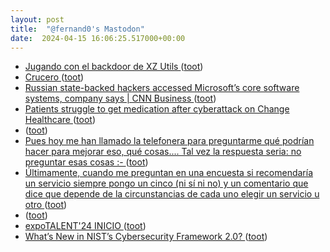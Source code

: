 ```yaml
---
layout: post
title:  "@fernand0's Mastodon"
date:  2024-04-15 16:06:25.517000+00:00
---
```

*  [Jugando con el backdoor de XZ Utils ](https://www.hackplayers.com/2024/04/jugando-con-el-backdoor-de-xz-utils.htm) ([toot](https://mastodon.social/@fernand0/112276090749921396))
*  [Crucero ](https://www.flickr.com/photos/fernand0/53624853708) ([toot](https://mastodon.social/@fernand0/112276012950123446))
*  [Russian state-backed hackers accessed Microsoft’s core software systems, company says \| CNN Business  ](https://edition.cnn.com/2024/03/08/tech/microsoft-russia-hack/index.html) ([toot](https://mastodon.social/@fernand0/112275878870856658))
*  [Patients struggle to get medication after cyberattack on Change Healthcare ](https://www.nbcnews.com/health/health-care/cyberattack-change-healthcare-patients-struggle-get-medication-rcna14184) ([toot](https://mastodon.social/@fernand0/112275735409118561))
*  [ ](https://mastodon.social/@javierarmentia) ([toot](https://mastodon.social/@fernand0/112275545993071371))
*  [Pues hoy me han llamado la telefonera para preguntarme qué podrían hacer para mejorar eso, qué cosas.... Tal vez la respuesta seria: no preguntar esas cosas :- ](https://mastodon.social/@fernand0/112275357323293994) ([toot](https://mastodon.social/@fernand0/112275357323293994))
*  [Últimamente, cuando me preguntan en una encuesta si recomendaría un servicio siempre pongo un cinco (ni sí ni no) y un comentario que dice que depende de la circunstancias de cada uno elegir un servicio u otro ](https://mastodon.social/@fernand0/112275352640711260) ([toot](https://mastodon.social/@fernand0/112275352640711260))
*  [ ](https://gabi.is/@gabi) ([toot](https://mastodon.social/@fernand0/112275346460735511))
*  [expoTALENT'24 INICIO ](https://universa.unizar.es/foro-empleo/expotalent24-inici) ([toot](https://mastodon.social/@fernand0/112274972365080668))
*  [What’s New in NIST’s Cybersecurity Framework 2.0? ](https://www.tripwire.com/state-of-security/whats-new-nists-cybersecurity-framework-2) ([toot](https://mastodon.social/@fernand0/112274764992973474))
